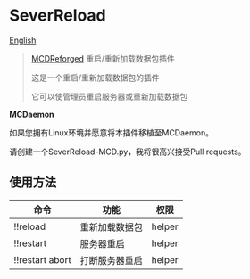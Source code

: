 # SeverReload
[English](https://gitee.com/gu_zt666/MCDR-plugins/blob/SeverReload/README_EN.MD)

> [MCDReforged](https://github.com/Fallen-Breath/MCDReforged) 重启/重新加载数据包插件
>
> 这是一个重启/重新加载数据包的插件
>
> 它可以使管理员重启服务器或重新加载数据包

**MCDaemon**

如果您拥有Linux环境并愿意将本插件移植至MCDaemon。

请创建一个SeverReload-MCD.py，我将很高兴接受Pull requests。

## 使用方法

| 命令 | 功能 | 权限 |
|---|---|---|
| !!reload | 重新加载数据包 | helper |
| !!restart | 服务器重启 | helper |
| !!restart abort | 打断服务器重启 | helper |